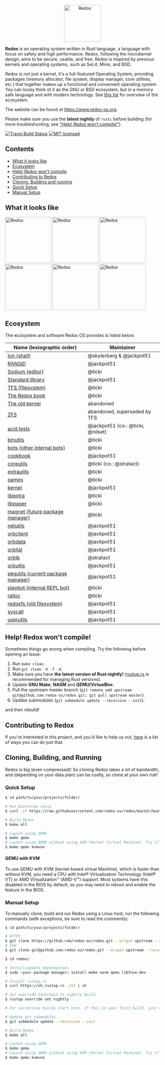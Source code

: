<p align="center">
<img alt="Redox" height="120" src="https://github.com/redox-os/assets/raw/master/logo.png">
</p>

**Redox** is an operating system written in Rust language, a language with focus on safety and high performance. Redox, following the microkernel design, aims to be secure, usable, and free. Redox is inspired by previous kernels and operating systems, such as SeL4, Minix, and BSD.

Redox _is not_ just a kernel, it's a full-featured Operating System, providing packages (memory allocator, file system, display manager, core utilities, etc.) that together makes up a functional and convenient operating system. You can loosly think of it as the GNU or BSD ecosystem, but in a memory safe language and with modern technology. See [this list](#ecosystem) for overview of the ecosystem.

The website can be found at https://www.redox-os.org.

Please make sure you use the **latest nightly** of `rustc` before building (for more troubleshooting, see ["Help! Redox won't compile!"](#compile-help)).

[![Travis Build Status](https://travis-ci.org/redox-os/redox.svg?branch=master)](https://travis-ci.org/redox-os/redox)
[![MIT licensed](https://img.shields.io/badge/license-MIT-blue.svg)](./LICENSE.md)

## Contents

* [What it looks like](#what-it-looks-like)
* [Ecosystem](#ecosystem)
* [Help! Redox won't compile](#compile-help)
* [Contributing to Redox](#contributing)
* [Cloning, Building and running](#cloning-building-running)
 * [Quick Setup](#quick-setup)
 * [Manual Setup](#manual-setup)

## <a name="what-it-looks-like"> What it looks like </a>

<img alt="Redox" height="150" src="https://github.com/redox-os/assets/raw/master/screenshots/Desktop.png">
<img alt="Redox" height="150" src="https://github.com/redox-os/assets/raw/master/screenshots/Fancy_opacity.png">
<img alt="Redox" height="150" src="https://github.com/redox-os/assets/raw/master/screenshots/File_manager.png">

<img alt="Redox" height="150" src="https://github.com/redox-os/assets/raw/master/screenshots/Sodium_v1.png">
<img alt="Redox" height="150" src="https://github.com/redox-os/assets/raw/master/screenshots/Boot.png">
<img alt="Redox" height="150" src="https://github.com/redox-os/assets/raw/master/screenshots/start.png">

## <a name="ecosystem"> Ecosystem </a>

The ecosystem and software Redox OS provides is listed below.

| Name (lexiographic order)                                 | Maintainer
|-----------------------------------------------------------|---------------------------
| [Ion (shell)](/redox-os/ion)                              | @skylerberg & @jackpot51
| [RANSID](/redox-os/ransid)                                | @jackpot51
| [Sodium (editor)](/redox-os/sodium)                       | @ticki
| [Standard library](/redox-os/libstd)                      | @jackpot51
| [TFS (filesystem)](/ticki/tfs)                            | @ticki
| [The Redox book](/redox-os/book)                          | @ticki
| [The old kernel](/redox-os/old)                           | abandoned
| [ZFS](/redox-os/zfs)                                      | abandoned, superseded by TFS
| [acid tests](/redox-os/acid)                              | @jackpot51 (co.: @ticki, @nilset)
| [binutils](/redox-os/binutils)                            | @ticki
| [bots (other internal bots)](/redox-os/bots)              | @ticki
| [cookbook](/redox-os/cookbook)                            | @jackpot51
| [coreutils](/redox-os/coreutils)                          | @ticki (co.: @stratact)
| [extrautils](/redox-os/extrautils)                        | @ticki
| [games](/redox-os/games)                                  | @ticki
| [kernel](/redox-os/kernel)                                | @jackpot51
| [libextra](/redox-os/libextra)                            | @ticki
| [libpager](/redox-os/libpager)                            | @ticki
| [magnet (future package manager)](/redox-os/magnet)       | @ticki
| [netutils](/redox-os/netutils)                            | @jackpot51
| [orbclient](/redox-os/orbclient)                          | @jackpot51
| [orbdata](/redox-os/orbdata)                              | @jackpot51
| [orbital](/redox-os/orbital)                              | @jackpot51
| [orbtk](/redox-os/orbtk)                                  | @stratact
| [orbutils](/redox-os/orbutils)                            | @jackpot51
| [pkgutils (current package manager)](/redox-os/pkgutils)  | @jackpot51
| [playbot (internal REPL bot)](/redox-os/platbot)          | @ticki
| [ralloc](/redox-os/ralloc)                                | @ticki
| [redoxfs (old filesystem)](/redox-os/redoxfs)             | @jackpot51
| [syscall](/redox-os/syscall)                              | @jackpot51
| [userutils](/redox-os/userutils)                          | @jackpot51

## <a name="compile-help"> Help! Redox won't compile! </a>

Sometimes things go wrong when compiling. Try the following before opening an issue:

1. Run `make clean`.
2. Run `git clean -X -f -d`.
3. Make sure you have **the latest version of Rust nightly!** ([rustup.rs](https://www.rustup.rs) is recommended for managing Rust versions).
4. Update **GNU Make**, **NASM** and **QEMU/VirtualBox**.
5. Pull the upstream master branch (`git remote add upstream git@github.com:redox-os/redox.git; git pull upstream master`).
6. Update submodules (`git submodule update --recursive --init`).

and then rebuild!

## <a name="contributing"> Contributing to Redox </a>

If you're interested in this project, and you'd like to help us out, [here](CONTRIBUTING.md) is a list of ways you can do just that.

## <a name="cloning-building-running"> Cloning, Building, and Running </a>

Redox is big (even compressed)! So cloning Redox takes a lot of bandwidth, and (depending on your data plan) can be costly, so clone at your own risk!

### <a name="quick-setup" /> Quick Setup </a>

```bash
$ cd path/to/your/projects/folder/

# Run bootstrap setup
$ curl -sf https://raw.githubusercontent.com/redox-os/redox/master/bootstrap.sh -o bootstrap.sh && bash -e bootstrap.sh

# Build Redox
$ make all

# Launch using QEMU
$ make qemu
# Launch using QEMU without using KVM (Kernel Virtual Machine). Try if QEMU gives an error.
$ make qemu kvm=no
```

#### QEMU with KVM

To use QEMU with KVM (kernel-based virtual Machine), which is faster than without KVM, you need a CPU with Intel® Virtualization Technology (Intel® VT) or AMD Virtualization™ (AMD-V™) support. Most systems have this disabled in the BIOS by default, so you may need to reboot and enable the feature in the BIOS.

### <a name="manual-setup"> Manual Setup </a>

To manually clone, build and run Redox using a Linux host, run the following commands (with exceptions, be sure to read the comments):
```bash
$ cd path/to/your/projects/folder/

# HTTPS
$ git clone https://github.com/redox-os/redox.git --origin upstream --recursive
# SSH
$ git clone git@github.com:redox-os/redox.git --origin upstream --recursive

$ cd redox/

# Install/update dependencies
$ sudo <your package manager> install make nasm qemu libfuse-dev

# Install rustup.rs
$ curl https://sh.rustup.rs -sSf | sh

# Set override toolchain to nightly build
$ rustup override set nightly

# For successive builds start here. If this is your first build, just continue

# Update git submodules
$ git submodule update --recursive --init

# Build Redox
$ make all

# Launch using QEMU
$ make qemu
# Launch using QEMU without using KVM (Kernel Virtual Machine). Try if QEMU gives an error.
$ make qemu kvm=no
```
